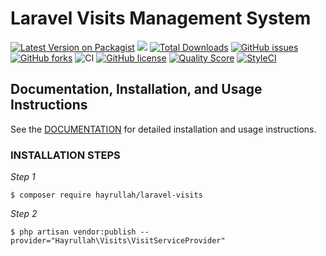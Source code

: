 # Laravel Visits Management System 


[![Latest Version on Packagist](https://img.shields.io/packagist/v/hayrullah/laravel-visits.svg?style=flat-square)](https://packagist.org/packages/hayrullah/laravel-visits)
![](https://github.com/hayrullah/laravel-visits/workflows/Run%20Tests/badge.svg?branch=master)
[![Total Downloads](https://img.shields.io/packagist/dt/hayrullah/laravel-visits.svg?style=flat-square)](https://packagist.org/packages/hayrullah/laravel-visits)
[![GitHub issues](https://img.shields.io/github/issues/zaherkhirullah/laravel-visits)](https://github.com/zaherkhirullah/laravel-visits/issues)
[![GitHub forks](https://img.shields.io/github/forks/zaherkhirullah/laravel-visits)](https://github.com/zaherkhirullah/laravel-visits/network)
![CI](https://github.com/zaherkhirullah/laravel-visits/workflows/CI/badge.svg)
[![GitHub license](https://img.shields.io/github/license/zaherkhirullah/laravel-visits)](https://github.com/zaherkhirullah/laravel-visits)
[![Quality Score](https://img.shields.io/scrutinizer/g/zaherkhirullah/laravel-visits.svg?style=flat-square)](https://scrutinizer-ci.com/g/zaherkhirullah/laravel-visits)
[![StyleCI](https://styleci.io/repos/253813301/shield)](https://styleci.io/repos/253813301)

### 

<article> </article>


## Documentation, Installation, and Usage Instructions

See the [DOCUMENTATION](https://packagist.org/packages/hayrullah/laravel-visits) for detailed installation and usage instructions.

### INSTALLATION STEPS

<i> Step 1 </i>

```
$ composer require hayrullah/laravel-visits
 ```

<i> Step 2 </i>

```
$ php artisan vendor:publish --provider="Hayrullah\Visits\VisitServiceProvider" 
``` 
